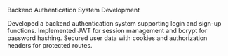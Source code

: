 Backend Authentication System Development

Developed a backend authentication system supporting login and sign-up functions.
Implemented JWT for session management and bcrypt for password hashing.
Secured user data with cookies and authorization headers for protected routes.
